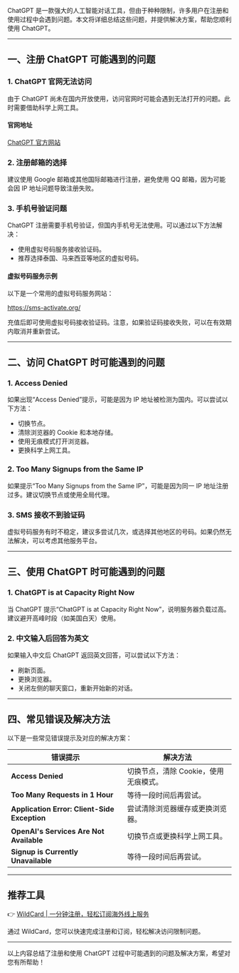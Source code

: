 ChatGPT 是一款强大的人工智能对话工具，但由于种种限制，许多用户在注册和使用过程中会遇到问题。本文将详细总结这些问题，并提供解决方案，帮助您顺利使用 ChatGPT。

---

## 一、注册 ChatGPT 可能遇到的问题

### 1. ChatGPT 官网无法访问
由于 ChatGPT 尚未在国内开放使用，访问官网时可能会遇到无法打开的问题。此时需要借助科学上网工具。

#### 官网地址
[ChatGPT 官方网站](https://openai.com/blog/chatgpt/)

### 2. 注册邮箱的选择
建议使用 Google 邮箱或其他国际邮箱进行注册，避免使用 QQ 邮箱，因为可能会因 IP 地址问题导致注册失败。

### 3. 手机号验证问题
ChatGPT 注册需要手机号验证，但国内手机号无法使用。可以通过以下方法解决：
- 使用虚拟号码服务接收验证码。
- 推荐选择泰国、马来西亚等地区的虚拟号码。

#### 虚拟号码服务示例
以下是一个常用的虚拟号码服务网站：

https://sms-activate.org/


充值后即可使用虚拟号码接收验证码。注意，如果验证码接收失败，可以在有效期内取消并重新尝试。

---

## 二、访问 ChatGPT 时可能遇到的问题

### 1. Access Denied
如果出现“Access Denied”提示，可能是因为 IP 地址被检测为国内。可以尝试以下方法：
- 切换节点。
- 清除浏览器的 Cookie 和本地存储。
- 使用无痕模式打开浏览器。
- 更换科学上网工具。

### 2. Too Many Signups from the Same IP
如果提示“Too Many Signups from the Same IP”，可能是因为同一 IP 地址注册过多。建议切换节点或使用全局代理。

### 3. SMS 接收不到验证码
虚拟号码服务有时不稳定，建议多尝试几次，或选择其他地区的号码。如果仍然无法解决，可以考虑其他服务平台。

---

## 三、使用 ChatGPT 时可能遇到的问题

### 1. ChatGPT is at Capacity Right Now
当 ChatGPT 提示“ChatGPT is at Capacity Right Now”，说明服务器负载过高。建议避开高峰时段（如美国白天）使用。

### 2. 中文输入后回答为英文
如果输入中文后 ChatGPT 返回英文回答，可以尝试以下方法：
- 刷新页面。
- 更换浏览器。
- 关闭左侧的聊天窗口，重新开始新的对话。

---

## 四、常见错误及解决方法

以下是一些常见错误提示及对应的解决方案：

| 错误提示                                      | 解决方法                                                                 |
|-----------------------------------------------|--------------------------------------------------------------------------|
| **Access Denied**                             | 切换节点，清除 Cookie，使用无痕模式。                                    |
| **Too Many Requests in 1 Hour**               | 等待一段时间后再尝试。                                                   |
| **Application Error: Client-Side Exception**  | 尝试清除浏览器缓存或更换浏览器。                                         |
| **OpenAI's Services Are Not Available**       | 切换节点或更换科学上网工具。                                             |
| **Signup is Currently Unavailable**           | 等待一段时间后再尝试。                                                   |

---

## 推荐工具

👉 [WildCard | 一分钟注册，轻松订阅海外线上服务](https://bit.ly/bewildcard)

通过 WildCard，您可以快速完成注册和订阅，轻松解决访问限制问题。

---

以上内容总结了注册和使用 ChatGPT 过程中可能遇到的问题及解决方案，希望对您有所帮助！